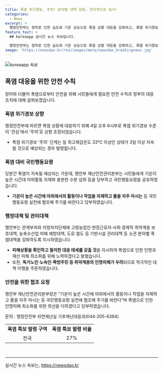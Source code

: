 ```yaml
---
title: 폭염 위기경보, 주의! 분야별 대책 강화, 전국적으로 실시!
categories:
  - News
excerpt: >
  행정안전부는 장마로 인한 습도와 기온 상승으로 폭염 상황 대응을 강화하고, 폭염 위기경보 수준을 관심에서 주의로 조정했다. 이에 정부와 지방자치단체는 시민들에게 야외활동 자제 및 충분한 수분 섭취 등을 당부하며, 폭염특보가 발령된 지역에서는 인명피해 최소화를 위한 대책을 마련하고 있다. 폭염으로 인한 고령자와 취약계층의 피해가 우려되어 관계부처와 지자체는 특별한 주의를 요청하고 있다. 폭염으로부터 인명피해를 최소화하기 위해 시민들은 국민행동요령에 협조할 것을 당부했다.
feature_text: >
  ## koreaapp 실시간 뉴스 속보입니다.

  행정안전부는 장마로 인한 습도와 기온 상승으로 폭염 상황 대응을 강화하고, 폭염 위기경보 수준을 관심에서 주의로 조정했다. 이에 정부와 지방자치단체는 시민들에게 야외활동 자제 및 충분한 수분 섭취 등을 당부하며, 폭염특보가 발령된 지역에서는 인명피해 최소화를 위한 대책을 마련하고 있다. 폭염으로 인한 고령자와 취약계층의 피해가 우려되어 관계부처와 지자체는 특별한 주의를 요청하고 있다. 폭염으로부터 인명피해를 최소화하기 위해 시민들은 국민행동요령에 협조할 것을 당부했다.
image: 'https://newsdao.kr/res/images/meta/newsdao_breakingnews.jpg'
---
```


<p><img src="https://newsdao.kr/res/images/meta/newsdao_breakingnews.jpg" alt="koreaapp 속보" /></p>

<h2 data-ke-size="size26">폭염 대응을 위한 안전 수칙</h2>

<p data-ke-size="size16">장마와 더불어 폭염으로부터 안전을 위해 시민들에게 필요한 안전 수칙과 정부의 대응 조치에 대해 살펴보겠습니다.</p>

<h3>폭염 위기경보 상향</h3>

<p data-ke-size="size16">행정안전부에 따르면 폭염 상황에 대응하기 위해 4일 오후 6시부로 폭염 위기경보 수준이 ‘관심’에서 ‘주의’로 상향 조정되었습니다.</p>

<ul>
  <li>폭염 위기경보 '주의' 단계는 일 최고체감온도 33℃ 이상인 상태가 3일 이상 지속될 것으로 예상되는 경우 발령됩니다.</li>
</ul>

<h3>폭염 대비 국민행동요령</h3>

<p data-ke-size="size16">당분간 폭염이 지속될 예상되는 가운데, 행안부 재난안전관리본부는 시민들에게 기온이 높은 시간대 야외활동 자제와 충분한 수분 섭취 등을 당부하고 국민행동요령을 공유하였습니다.</p>

<ul>
  <li><b>기온이 높은 시간에 야외에서의 활동이나 작업을 자제하고 물을 자주 마시는</b> 등 국민행동요령 실천에 협조해 주기를 바란다고 당부하였습니다.</li>
</ul>

<h3>행정대책 및 관리대책</h3>

<p data-ke-size="size16">행안부는 관계부처와 지방자치단체에 고령농업인·현장근로자·사회·경제적 취약계층 보호대책, 농축수산업 피해 예방대책, 도로·철도 등 기반시설 관리대책 등 소관 분야별 폭염대책을 강화하도록 지시하였습니다.</p>

<ul>
  <li><b>피해상황을 확인하고 철저한 대응 태세를 갖출 것</b>을 지시하여 폭염으로 인한 인명과 재산 피해 최소화를 위해 노력하겠다고 밝혔습니다.</li>
  <li>또한, <b>독거노인·노숙인·쪽방주민 등 취약계층의 인명피해가 우려</b>되므로 적극적인 대책 이행을 주문하였습니다.</li>
</ul>

<h3>안전을 위한 협조 요청</h3>

<p data-ke-size="size16">행안부 재난안전관리본부장은 “기온이 높은 시간에 야외에서의 활동이나 작업을 자제하고 물을 자주 마시는 등 국민행동요령 실천에 협조해 주기를 바란다”며 폭염으로 인한 인명피해 최소화를 위한 최선을 다하겠다고 당부하였습니다.</p>

<p data-ke-size="size16">문의 : 행정안전부 자연재난실 기후재난대응과(044-205-6364)</p>

<table>
  <tr>
    <td style="text-align: center; height: 17px;"><b>폭염 특보 발령 구역</b></td>
    <td style="text-align: center; height: 17px;"><b>폭염 특보 발령 비율</b></td>
  </tr>
  <tr>
    <td style="text-align: center; height: 17px;">전국</td>
    <td style="text-align: center; height: 17px;">27%</td>
  </tr>
</table>

<p data-ke-size="size16">&nbsp;</p>

<hr>
실시간 뉴스 속보는, <a href="https://newsdao.kr" rel="dofollow">https://newsdao.kr</a>


